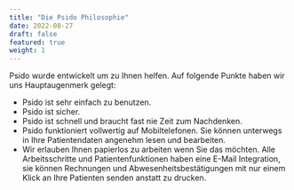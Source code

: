 ```yaml
---
title: "Die Psido Philosophie"
date: 2022-08-27
draft: false
featured: true
weight: 1
---
```


Psido wurde entwickelt um zu Ihnen helfen. Auf folgende Punkte haben wir uns Hauptaugenmerk gelegt:

- Psido ist sehr einfach zu benutzen.
- Psido ist sicher.
- Psido ist schnell und braucht fast nie Zeit zum Nachdenken.
- Psido funktioniert vollwertig auf Mobiltelefonen. Sie können unterwegs in Ihre Patientendaten angenehm lesen und bearbeiten.
- Wir erlauben Ihnen papierlos zu arbeiten wenn Sie das möchten. Alle Arbeitsschritte und Patientenfunktionen haben eine E-Mail Integration, sie können Rechnungen und Abwesenheitsbestätigungen mit nur einem Klick an Ihre Patienten senden anstatt zu drucken.
